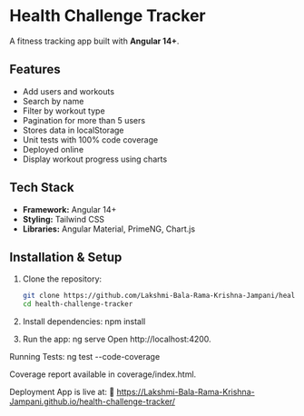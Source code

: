 # Health Challenge Tracker

A fitness tracking app built with **Angular 14+**.

## Features
- Add users and workouts
- Search by name
- Filter by workout type
- Pagination for more than 5 users
- Stores data in localStorage
- Unit tests with 100% code coverage
- Deployed online
- Display workout progress using charts 

## Tech Stack
- **Framework:** Angular 14+
- **Styling:** Tailwind CSS
- **Libraries:** Angular Material, PrimeNG, Chart.js

## Installation & Setup
1. Clone the repository:
   ```sh
   git clone https://github.com/Lakshmi-Bala-Rama-Krishna-Jampani/health-challenge-tracker.git
   cd health-challenge-tracker

2. Install dependencies:
    npm install

3. Run the app:
    ng serve
    Open http://localhost:4200.

Running Tests:
    ng test --code-coverage

Coverage report available in coverage/index.html.

Deployment
App is live at:
🔗 https://Lakshmi-Bala-Rama-Krishna-Jampani.github.io/health-challenge-tracker/

